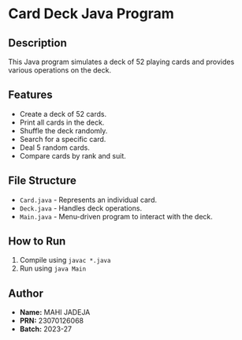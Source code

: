 # Card Deck Java Program

## Description
This Java program simulates a deck of 52 playing cards and provides various operations on the deck.

## Features
- Create a deck of 52 cards.
- Print all cards in the deck.
- Shuffle the deck randomly.
- Search for a specific card.
- Deal 5 random cards.
- Compare cards by rank and suit.

## File Structure
- `Card.java` - Represents an individual card.
- `Deck.java` - Handles deck operations.
- `Main.java` - Menu-driven program to interact with the deck.

## How to Run
1. Compile using `javac *.java`
2. Run using `java Main`

## Author
- **Name:** MAHI JADEJA
- **PRN:** 23070126068
- **Batch:** 2023-27
